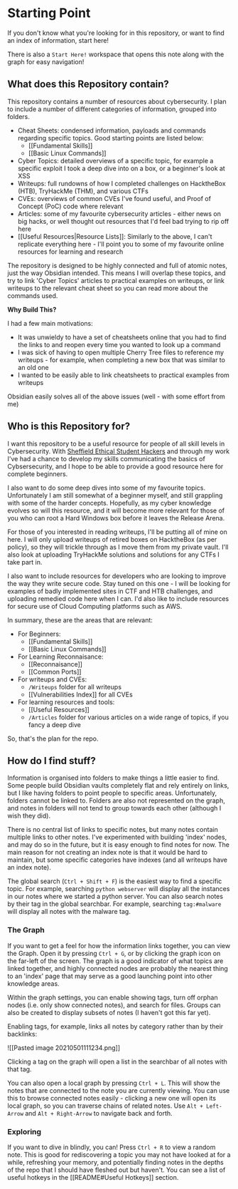 # Starting Point

If you don't know what you're looking for in this repository, or want to find an index of information, start here!

There is also a `Start Here!` workspace that opens this note along with the graph for easy navigation!

## What does this Repository contain?

This repository contains a number of resources about cybersecurity. I plan to include a number of different categories of information, grouped into folders.

- Cheat Sheets: condensed information, payloads and commands regarding specific topics. Good starting points are listed below:
	- [[Fundamental Skills]]
	- [[Basic Linux Commands]]
- Cyber Topics: detailed overviews of a specific topic, for example a specific exploit I took a deep dive into on a box, or a beginner's look at XSS
- Writeups: full rundowns of how I completed challenges on HacktheBox (HTB), TryHackMe (THM), and various CTFs
- CVEs: overviews of common CVEs I've found useful, and Proof of Concept (PoC) code where relevant
- Articles: some of my favourite cybersecurity articles - either news on big hacks, or well thought out resources that I'd feel bad trying to rip off here
- [[Useful Resources|Resource Lists]]: Similarly to the above, I can't replicate everything here - I'll point you to some of my favourite online resources for learning and research

The repository is designed to be highly connected and full of atomic notes, just the way Obsidian intended. This means I will overlap these topics, and try to link 'Cyber Topics' articles to practical examples on writeups, or link writeups to the relevant cheat sheet so you can read more about the commands used.

**Why Build This?**

I had a few main motivations:
- It was unwieldy to have a set of cheatsheets online that you had to find the links to and reopen every time you wanted to look up a command
- I was sick of having to open multiple Cherry Tree files to reference my writeups - for example, when completing a new box that was similar to an old one
- I wanted to be easily able to link cheatsheets to practical examples from writeups

Obsidian easily solves all of the above issues (well - with some effort from me)

## Who is this Repository for?

I want this repository to be a useful resource for people of all skill levels in Cybersecurity. With [Sheffield Ethical Student Hackers](https://shefesh.com) and through my work I've had a chance to develop my skills communicating the basics of Cybsersecurity, and I hope to be able to provide a good resource here for complete beginners.

I also want to do some deep dives into some of my favourite topics. Unfortunately I am still somewhat of a beginner myself, and still grappling with some of the harder concepts. Hopefully, as my cyber knowledge evolves so will this resource, and it will become more relevant for those of you who can root a Hard Windows box before it leaves the Release Arena.

For those of you interested in reading writeups, I'll be putting all of mine on here. I will only upload writeups of retired boxes on HacktheBox (as per policy), so they will trickle through as I move them from my private vault. I'll also look at uploading TryHackMe solutions and solutions for any CTFs I take part in.

I also want to include resources for developers who are looking to improve the way they write secure code. Stay tuned on this one - I will be looking for examples of badly implemented sites in CTF and HTB challenges, and uploading remedied code here when I can. I'd also like to include resources for secure use of Cloud Computing platforms such as AWS.

In summary, these are the areas that are relevant:
- For Beginners:
	- [[Fundamental Skills]]
	- [[Basic Linux Commands]]
- For Learning Reconnaisance:
	- [[Reconnaisance]]
	- [[Common Ports]]
- For writeups and CVEs:
	- `/Writeups` folder for all writeups
	- [[Vulnerabilities Index]] for all CVEs
- For learning resources and tools:
	- [[Useful Resources]]
	- `/Articles` folder for various articles on a wide range of topics, if you fancy a deep dive

So, that's the plan for the repo. 

## How do I find stuff?

Information is organised into folders to make things a little easier to find. Some people build Obsidian vaults completely flat and rely entirely on links, but I like having folders to point people to specific areas. Unfortunately, folders cannot be linked to. Folders are also not represented on the graph, and notes in folders will not tend to group towards each other (although I wish they did).

There is no central list of links to specific notes, but many notes contain multiple links to other notes. I've experimented with building 'index' nodes, and may do so in the future, but it is easy enough to find notes for now. The main reason for not creating an index note is that it would be hard to maintain, but some specific categories have indexes (and all writeups have an index note).

The global search (`Ctrl + Shift + F`) is the easiest way to find a specific topic. For example, searching `python webserver` will display all the instances in our notes where we started a python server. You can also search notes by their tag in the global searchbar. For example, searching `tag:#malware` will display all notes with the malware tag.

### The Graph

If you want to get a feel for how the information links together, you can view the Graph. Open it by pressing `Ctrl + G`, or by clicking the graph icon on the far-left of the screen. The graph is a good indicator of what topics are linked together, and highly connected nodes are probably the nearest thing to an 'index' page that may serve as a good launching point into other knowledge areas.

Within the graph settings, you can enable showing tags, turn off orphan nodes (i.e. only show connected notes), and search for files. Groups can also be created to display subsets of notes (I haven't got this far yet).

Enabling tags, for example, links all notes by category rather than by their backlinks:

![[Pasted image 20210501111234.png]]

Clicking a tag on the graph will open a list in the searchbar of all notes with that tag.

You can also open a local graph by pressing `Ctrl + L`. This will show the notes that are connected to the note you are currently viewing. You can use this to browse connected notes easily - clicking a new one will open its local graph, so you can traverse chains of related notes. Use `Alt + Left-Arrow` and `Alt + Right-Arrow` to navigate back and forth.

### Exploring

If you want to dive in blindly, you can! Press `Ctrl + R` to view a random note. This is good for rediscovering a topic you may not have looked at for a while, refreshing your memory, and potentially finding notes in the depths of the repo that I should have fleshed out but haven't. You can see a list of useful hotkeys in the [[README#Useful Hotkeys]] section.